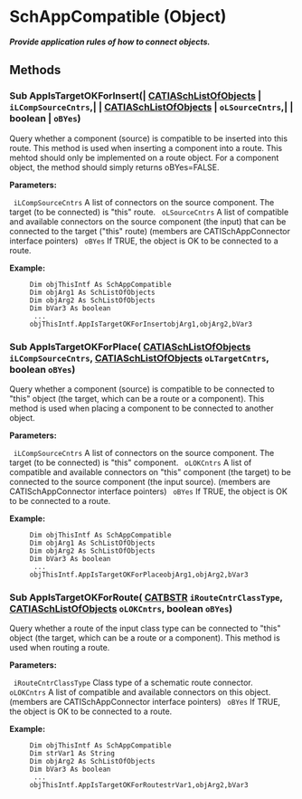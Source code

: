 # SchAppCompatible (Object)

**_Provide application rules of how to connect objects._**

## Methods

### Sub **AppIsTargetOKForInsert**(| [CATIASchListOfObjects](../CATSchPlatformInterfaces/interface_SchListOfObjects_53274.md) | `iLCompSourceCntrs`,| | [CATIASchListOfObjects](../CATSchPlatformInterfaces/interface_SchListOfObjects_53274.md) | `oLSourceCntrs`,| | boolean | `oBYes`)

   Query whether a component (source) is compatible to be inserted into this route. This method is used when inserting a component into a route. This mehtod should only be implemented on a route object. For a component object, the method should simply returns oBYes=FALSE.

**Parameters:**

` iLCompSourceCntrs`      A list of connectors on the source component. The target (to be connected) is "this" route.
` oLSourceCntrs`      A list of compatible and available connectors on the source component (the input) that can be connected to the target ("this" route) (members are CATISchAppConnector interface pointers)
` oBYes`      If TRUE, the object is OK to be connected to a route.

**Example:**

```VBScript
     Dim objThisIntf As SchAppCompatible
     Dim objArg1 As SchListOfObjects
     Dim objArg2 As SchListOfObjects
     Dim bVar3 As boolean
      ...
     objThisIntf.AppIsTargetOKForInsertobjArg1,objArg2,bVar3

```

### Sub **AppIsTargetOKForPlace**( [CATIASchListOfObjects](../CATSchPlatformInterfaces/interface_SchListOfObjects_53274.md)  `iLCompSourceCntrs`,  [CATIASchListOfObjects](../CATSchPlatformInterfaces/interface_SchListOfObjects_53274.md)  `oLTargetCntrs`,  boolean  `oBYes`)

   Query whether a component (source) is compatible to be connected to "this" object (the target, which can be a route or a component). This method is used when placing a component to be connected to another object.

**Parameters:**

` iLCompSourceCntrs`      A list of connectors on the source component. The target (to be connected) is "this" component.
` oLOKCntrs`      A list of compatible and available connectors on "this" component (the target) to be connected to the source component (the input source). (members are CATISchAppConnector interface pointers)
` oBYes`      If TRUE, the object is OK to be connected to a route.

**Example:**

```VBScript
     Dim objThisIntf As SchAppCompatible
     Dim objArg1 As SchListOfObjects
     Dim objArg2 As SchListOfObjects
     Dim bVar3 As boolean
      ...
     objThisIntf.AppIsTargetOKForPlaceobjArg1,objArg2,bVar3

```

### Sub **AppIsTargetOKForRoute**( [CATBSTR](../System/typedef_CATBSTR_8129.md)  `iRouteCntrClassType`,  [CATIASchListOfObjects](../CATSchPlatformInterfaces/interface_SchListOfObjects_53274.md)  `oLOKCntrs`,  boolean  `oBYes`)

   Query whether a route of the input class type can be connected to "this" object (the target, which can be a route or a component). This method is used when routing a route.

**Parameters:**

` iRouteCntrClassType`      Class type of a schematic route connector.
` oLOKCntrs`      A list of compatible and available connectors on this object. (members are CATISchAppConnector interface pointers)
` oBYes`      If TRUE, the object is OK to be connected to a route.

**Example:**

```VBScript
     Dim objThisIntf As SchAppCompatible
     Dim strVar1 As String
     Dim objArg2 As SchListOfObjects
     Dim bVar3 As boolean
      ...
     objThisIntf.AppIsTargetOKForRoutestrVar1,objArg2,bVar3

```